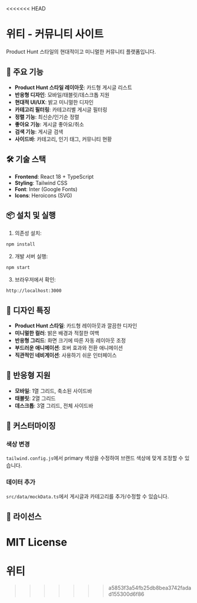 <<<<<<< HEAD
# 위티 - 커뮤니티 사이트

Product Hunt 스타일의 현대적이고 미니멀한 커뮤니티 플랫폼입니다.

## 🚀 주요 기능

- **Product Hunt 스타일 레이아웃**: 카드형 게시글 리스트
- **반응형 디자인**: 모바일/태블릿/데스크톱 지원
- **현대적 UI/UX**: 밝고 미니멀한 디자인
- **카테고리 필터링**: 카테고리별 게시글 필터링
- **정렬 기능**: 최신순/인기순 정렬
- **좋아요 기능**: 게시글 좋아요/취소
- **검색 기능**: 게시글 검색
- **사이드바**: 카테고리, 인기 태그, 커뮤니티 현황

## 🛠 기술 스택

- **Frontend**: React 18 + TypeScript
- **Styling**: Tailwind CSS
- **Font**: Inter (Google Fonts)
- **Icons**: Heroicons (SVG)

## 📦 설치 및 실행

1. 의존성 설치:
```bash
npm install
```

2. 개발 서버 실행:
```bash
npm start
```

3. 브라우저에서 확인:
```
http://localhost:3000
```

## 🎨 디자인 특징

- **Product Hunt 스타일**: 카드형 레이아웃과 깔끔한 디자인
- **미니멀한 컬러**: 밝은 배경과 적절한 여백
- **반응형 그리드**: 화면 크기에 따른 자동 레이아웃 조정
- **부드러운 애니메이션**: 호버 효과와 전환 애니메이션
- **직관적인 네비게이션**: 사용하기 쉬운 인터페이스

## 📱 반응형 지원

- **모바일**: 1열 그리드, 축소된 사이드바
- **태블릿**: 2열 그리드
- **데스크톱**: 3열 그리드, 전체 사이드바

## 🔧 커스터마이징

### 색상 변경
`tailwind.config.js`에서 primary 색상을 수정하여 브랜드 색상에 맞게 조정할 수 있습니다.

### 데이터 추가
`src/data/mockData.ts`에서 게시글과 카테고리를 추가/수정할 수 있습니다.

## 📄 라이선스

MIT License 
=======
# 위티
>>>>>>> a5853f3a54fb25db8bea3742fadad155300d6f86
